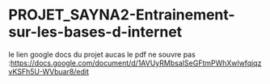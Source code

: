 # PROJET_SAYNA2-Entrainement-sur-les-bases-d-internet
le lien google docs du projet aucas le pdf ne souvre pas :https://docs.google.com/document/d/1AVUyRMbsaISeGFtmPWhXwlwfqiqzvKSFh5U-WVbuar8/edit
